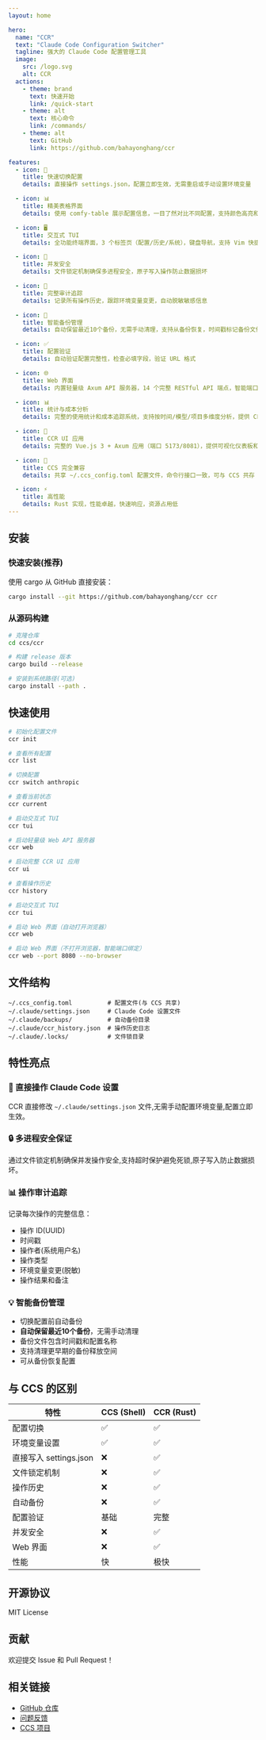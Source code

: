 ```yaml
---
layout: home

hero:
  name: "CCR"
  text: "Claude Code Configuration Switcher"
  tagline: 强大的 Claude Code 配置管理工具
  image:
    src: /logo.svg
    alt: CCR
  actions:
    - theme: brand
      text: 快速开始
      link: /quick-start
    - theme: alt
      text: 核心命令
      link: /commands/
    - theme: alt
      text: GitHub
      link: https://github.com/bahayonghang/ccr

features:
  - icon: 🚀
    title: 快速切换配置
    details: 直接操作 settings.json，配置立即生效，无需重启或手动设置环境变量

  - icon: 📊
    title: 精美表格界面
    details: 使用 comfy-table 展示配置信息，一目了然对比不同配置，支持颜色高亮和图标标识

  - icon: 🖥️
    title: 交互式 TUI
    details: 全功能终端界面，3 个标签页（配置/历史/系统），键盘导航，支持 Vim 快捷键

  - icon: 🔐
    title: 并发安全
    details: 文件锁定机制确保多进程安全，原子写入操作防止数据损坏

  - icon: 📝
    title: 完整审计追踪
    details: 记录所有操作历史，跟踪环境变量变更，自动脱敏敏感信息

  - icon: 💾
    title: 智能备份管理
    details: 自动保留最近10个备份，无需手动清理，支持从备份恢复，时间戳标记备份文件

  - icon: ✅
    title: 配置验证
    details: 自动验证配置完整性，检查必填字段，验证 URL 格式

  - icon: 🌐
    title: Web 界面
    details: 内置轻量级 Axum API 服务器，14 个完整 RESTful API 端点，智能端口绑定，支持 --no-browser 选项，现代化玻璃拟态设计

  - icon: 📊
    title: 统计与成本分析
    details: 完整的使用统计和成本追踪系统，支持按时间/模型/项目多维度分析，提供 CLI 命令、Web API 和可视化仪表板

  - icon: 🎨
    title: CCR UI 应用
    details: 完整的 Vue.js 3 + Axum 应用（端口 5173/8081），提供可视化仪表板和统计分析，支持多 CLI 工具管理，首次使用自动从 GitHub 下载

  - icon: 🔄
    title: CCS 完全兼容
    details: 共享 ~/.ccs_config.toml 配置文件，命令行接口一致，可与 CCS 共存

  - icon: ⚡
    title: 高性能
    details: Rust 实现，性能卓越，快速响应，资源占用低
---
```


## 安装

### 快速安装(推荐)

使用 cargo 从 GitHub 直接安装：

```bash
cargo install --git https://github.com/bahayonghang/ccr ccr
```

### 从源码构建

```bash
# 克隆仓库
cd ccs/ccr

# 构建 release 版本
cargo build --release

# 安装到系统路径(可选)
cargo install --path .
```

## 快速使用

```bash
# 初始化配置文件
ccr init

# 查看所有配置
ccr list

# 切换配置
ccr switch anthropic

# 查看当前状态
ccr current

# 启动交互式 TUI
ccr tui

# 启动轻量级 Web API 服务器
ccr web

# 启动完整 CCR UI 应用
ccr ui

# 查看操作历史
ccr history

# 启动交互式 TUI
ccr tui

# 启动 Web 界面（自动打开浏览器）
ccr web

# 启动 Web 界面（不打开浏览器，智能端口绑定）
ccr web --port 8080 --no-browser
```

## 文件结构

```
~/.ccs_config.toml          # 配置文件(与 CCS 共享)
~/.claude/settings.json     # Claude Code 设置文件
~/.claude/backups/          # 自动备份目录
~/.claude/ccr_history.json  # 操作历史日志
~/.claude/.locks/           # 文件锁目录
```

## 特性亮点

### 🎯 直接操作 Claude Code 设置

CCR 直接修改 `~/.claude/settings.json` 文件,无需手动配置环境变量,配置立即生效。

### 🔒 多进程安全保证

通过文件锁定机制确保并发操作安全,支持超时保护避免死锁,原子写入防止数据损坏。

### 📊 操作审计追踪

记录每次操作的完整信息：
- 操作 ID(UUID)
- 时间戳
- 操作者(系统用户名)
- 操作类型
- 环境变量变更(脱敏)
- 操作结果和备注

### 💡 智能备份管理

- 切换配置前自动备份
- **自动保留最近10个备份**，无需手动清理
- 备份文件包含时间戳和配置名称
- 支持清理更早期的备份释放空间
- 可从备份恢复配置

## 与 CCS 的区别

| 特性 | CCS (Shell) | CCR (Rust) |
|------|-------------|-----------|
| 配置切换 | ✅ | ✅ |
| 环境变量设置 | ✅ | ✅ |
| 直接写入 settings.json | ❌ | ✅ |
| 文件锁定机制 | ❌ | ✅ |
| 操作历史 | ❌ | ✅ |
| 自动备份 | ❌ | ✅ |
| 配置验证 | 基础 | 完整 |
| 并发安全 | ❌ | ✅ |
| Web 界面 | ❌ | ✅ |
| 性能 | 快 | 极快 |

## 开源协议

MIT License

## 贡献

欢迎提交 Issue 和 Pull Request！

## 相关链接

- [GitHub 仓库](https://github.com/bahayonghang/ccr)
- [问题反馈](https://github.com/bahayonghang/ccr/issues)
- [CCS 项目](https://github.com/bahayonghang/ccs)
